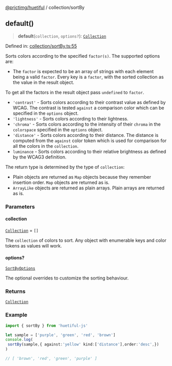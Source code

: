 [@prjctimg/huetiful](huetiful.gitbook.io/README.md) / collection/sortBy

## default()

> **default**(`collection`, `options?`): [`Collection`](huetiful.gitbook.io/types.md#collection)

Defined in: [collection/sortBy.ts:55](https://github.com/prjctimg/huetiful/blob/0b456f741596cb40d2578e331d8e03e4c0a4eeb5/lib/collection/sortBy.ts#L55)

Sorts colors according to the specified `factor(s)`. The supported options are:

- The `factor` is expected to be an array of strings with each element being a valid `factor`. Every key is a `factor`, with the sorted collection as the value in the result object.

To get all the factors in the result object pass `undefined` to `factor`.

- `'contrast'` - Sorts colors according to their contrast value as defined by WCAG.
  The contrast is tested `against` a comparison color which can be specified in the `options` object.
- `'lightness'` - Sorts colors according to their lightness.
- `'chroma'` - Sorts colors according to the intensity of their `chroma` in the `colorspace` specified in the `options` object.
- `'distance'` - Sorts colors according to their distance.
  The distance is computed from the `against` color token which is used for comparison for all the colors in the `collection`.
- `luminance` - Sorts colors according to their relative brightness as defined by the WCAG3 definition.

The return type is determined by the type of `collection`:

- Plain objects are returned as `Map` objects because they remember insertion order. `Map` objects are returned as is.
- `ArrayLike` objects are returned as plain arrays. Plain arrays are returned as is.

### Parameters

#### collection

[`Collection`](huetiful.gitbook.io/types.md#collection) = `[]`

The `collection` of colors to sort. Any object with enumerable keys and color tokens as values will work.

#### options?

[`SortByOptions`](huetiful.gitbook.io/types.md#sortbyoptions)

The optional overrides to customize the sorting behaviour.

### Returns

[`Collection`](huetiful.gitbook.io/types.md#collection)

### Example

```ts
import { sortBy } from 'huetiful-js'

let sample = ['purple', 'green', 'red', 'brown']
console.log(
 sortBy(sample,{ against:'yellow' kind:['distance'],order:'desc',})
)

// [ 'brown', 'red', 'green', 'purple' ]
```
